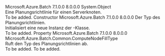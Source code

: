 <Type Name="TaskSchedulingPolicy" FullName="Microsoft.Azure.Batch.TaskSchedulingPolicy">
  <TypeSignature Language="C#" Value="public class TaskSchedulingPolicy" />
  <TypeSignature Language="ILAsm" Value=".class public auto ansi beforefieldinit TaskSchedulingPolicy extends System.Object" />
  <TypeSignature Language="DocId" Value="T:Microsoft.Azure.Batch.TaskSchedulingPolicy" />
  <TypeSignature Language="VB.NET" Value="Public Class TaskSchedulingPolicy" />
  <TypeSignature Language="F#" Value="type TaskSchedulingPolicy = class&#xA;    interface ITransportObjectProvider&lt;TaskSchedulingPolicy&gt;&#xA;    interface IPropertyMetadata&#xA;    interface IModifiable&#xA;    interface IReadOnly" />
  <AssemblyInfo>
    <AssemblyName>Microsoft.Azure.Batch</AssemblyName>
    <AssemblyVersion>7.1.0.0</AssemblyVersion>
    <AssemblyVersion>8.0.0.0</AssemblyVersion>
  </AssemblyInfo>
  <Base>
    <BaseTypeName>System.Object</BaseTypeName>
  </Base>
  <Interfaces />
  <Docs>
    <summary>
            Eine Planungsrichtlinie für einen Serverknoten.
            </summary>
    <remarks>To be added.</remarks>
  </Docs>
  <Members>
    <Member MemberName=".ctor">
      <MemberSignature Language="C#" Value="public TaskSchedulingPolicy (Microsoft.Azure.Batch.Common.ComputeNodeFillType computeNodeFillType);" />
      <MemberSignature Language="ILAsm" Value=".method public hidebysig specialname rtspecialname instance void .ctor(valuetype Microsoft.Azure.Batch.Common.ComputeNodeFillType computeNodeFillType) cil managed" />
      <MemberSignature Language="DocId" Value="M:Microsoft.Azure.Batch.TaskSchedulingPolicy.#ctor(Microsoft.Azure.Batch.Common.ComputeNodeFillType)" />
      <MemberSignature Language="F#" Value="new Microsoft.Azure.Batch.TaskSchedulingPolicy : Microsoft.Azure.Batch.Common.ComputeNodeFillType -&gt; Microsoft.Azure.Batch.TaskSchedulingPolicy" Usage="new Microsoft.Azure.Batch.TaskSchedulingPolicy computeNodeFillType" />
      <MemberType>Constructor</MemberType>
      <AssemblyInfo>
        <AssemblyName>Microsoft.Azure.Batch</AssemblyName>
        <AssemblyVersion>7.1.0.0</AssemblyVersion>
        <AssemblyVersion>8.0.0.0</AssemblyVersion>
      </AssemblyInfo>
      <Parameters>
        <Parameter Name="computeNodeFillType" Type="Microsoft.Azure.Batch.Common.ComputeNodeFillType" />
      </Parameters>
      <Docs>
        <param name="computeNodeFillType">Der Typ des Planungsrichtlinien.</param>
        <summary>
            Initialisiert eine neue Instanz der <see cref="T:Microsoft.Azure.Batch.TaskSchedulingPolicy" />-Klasse.
            </summary>
        <remarks>To be added.</remarks>
      </Docs>
    </Member>
    <Member MemberName="ComputeNodeFillType">
      <MemberSignature Language="C#" Value="public Microsoft.Azure.Batch.Common.ComputeNodeFillType ComputeNodeFillType { get; }" />
      <MemberSignature Language="ILAsm" Value=".property instance valuetype Microsoft.Azure.Batch.Common.ComputeNodeFillType ComputeNodeFillType" />
      <MemberSignature Language="DocId" Value="P:Microsoft.Azure.Batch.TaskSchedulingPolicy.ComputeNodeFillType" />
      <MemberSignature Language="VB.NET" Value="Public ReadOnly Property ComputeNodeFillType As ComputeNodeFillType" />
      <MemberSignature Language="F#" Value="member this.ComputeNodeFillType : Microsoft.Azure.Batch.Common.ComputeNodeFillType" Usage="Microsoft.Azure.Batch.TaskSchedulingPolicy.ComputeNodeFillType" />
      <MemberType>Property</MemberType>
      <AssemblyInfo>
        <AssemblyName>Microsoft.Azure.Batch</AssemblyName>
        <AssemblyVersion>7.1.0.0</AssemblyVersion>
        <AssemblyVersion>8.0.0.0</AssemblyVersion>
      </AssemblyInfo>
      <ReturnValue>
        <ReturnType>Microsoft.Azure.Batch.Common.ComputeNodeFillType</ReturnType>
      </ReturnValue>
      <Docs>
        <summary>
            Ruft den Typ des Planungsrichtlinien ab.
            </summary>
        <value>To be added.</value>
        <remarks>To be added.</remarks>
      </Docs>
    </Member>
  </Members>
</Type>